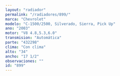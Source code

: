 ```yaml
---
layout: "radiador"
permalink: "/radiadores/899/"
marca: "Chevrolet"
modelo: "C-1500/2500, Silverado, Sierra, Pick Up"
ano: "2003"
motor: "V8 4.8,5.3,6.0"
transmision: "Automática"
parte: "432298"
clima: "Con clima"
alto: "34"
ancho: "17 1/2"
observaciones: ""
id: "899"
---
```


